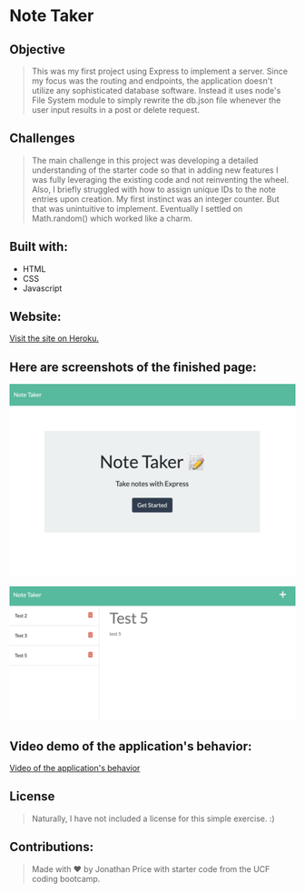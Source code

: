 # Note Taker #

## Objective ##

>This was my first project using Express to implement a server. Since my focus was the routing and endpoints, the application doesn't utilize any sophisticated database software. Instead it uses node's File System module to simply rewrite the db.json file whenever the user input results in a post or delete request.
 
## Challenges

>The main challenge in this project was developing a detailed understanding of the starter code so that in adding new features I was fully leveraging the existing code and not reinventing the wheel. Also, I briefly struggled with how to assign unique IDs to the note entries upon creation. My first instinct was an integer counter. But that was unintuitive to implement. Eventually I settled on Math.random() which worked like a charm.

## Built with:

* HTML
* CSS
* Javascript

## Website:

[Visit the site on Heroku.](https://salty-falls-12911.herokuapp.com/)

## Here are screenshots of the finished page:

![Screenshot of note-taker index.html](./assets/images/Note-Taker-home.png)

![Screenshot of note-taker notes.html](./assets/images/Note-Taker-notes.png)

## Video demo of the application's behavior:

[Video of the application's behavior]()

## License

> Naturally, I have not included a license for this simple exercise. :)

## Contributions:

>Made with ❤️ by Jonathan Price with starter code from the UCF coding bootcamp.